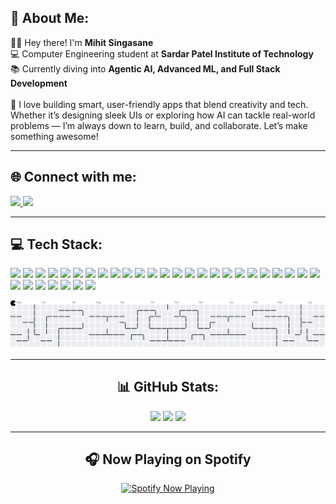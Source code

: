 <h2 align="left">💫 About Me:</h2>

<p align="left">
  👋🏽 Hey there! I'm <b>Mihit Singasane</b><br>
  💻 Computer Engineering student at <b>Sardar Patel Institute of Technology</b><br>
  📚 Currently diving into <b>Agentic AI, Advanced ML, and Full Stack Development</b><br><br>
  🚀 I love building smart, user-friendly apps that blend creativity and tech. Whether it’s designing sleek UIs or exploring how AI can tackle real-world problems — I’m always down to learn, build, and collaborate. Let’s make something awesome!
</p>

---

<h2 align="left">🌐 Connect with me:</h2>
<p align="left">
  <a href="https://www.linkedin.com/in/mihit-singasane-71153128b" target="_blank">
    <img src="https://img.shields.io/badge/LinkedIn-%230077B5.svg?style=for-the-badge&logo=linkedin&logoColor=white" />
  </a>
  <a href="https://www.instagram.com/___mihit___" target="_blank">
    <img src="https://img.shields.io/badge/Instagram-%23E4405F.svg?style=for-the-badge&logo=instagram&logoColor=white" />
  </a>
</p>

---

<h2 align="left">💻 Tech Stack:</h2>
<p align="left">
  <img src="https://cdn.jsdelivr.net/gh/devicons/devicon/icons/javascript/javascript-original.svg" height="40" />
  <img src="https://cdn.jsdelivr.net/gh/devicons/devicon/icons/typescript/typescript-original.svg" height="40" />
  <img src="https://cdn.jsdelivr.net/gh/devicons/devicon/icons/nextjs/nextjs-original.svg" height="40" />
  <img src="https://cdn.jsdelivr.net/gh/devicons/devicon/icons/react/react-original.svg" height="40" />
  <img src="https://cdn.jsdelivr.net/gh/devicons/devicon/icons/nodejs/nodejs-original.svg" height="40" />
  <img src="https://cdn.jsdelivr.net/gh/devicons/devicon/icons/flask/flask-original.svg" height="40" />
  <img src="https://cdn.jsdelivr.net/gh/devicons/devicon/icons/fastapi/fastapi-original.svg" height="40" />
  <img src="https://cdn.jsdelivr.net/gh/devicons/devicon/icons/python/python-original.svg" height="40" />
  <img src="https://cdn.jsdelivr.net/gh/devicons/devicon/icons/pandas/pandas-original.svg" height="40" />
  <img src="https://cdn.jsdelivr.net/gh/devicons/devicon/icons/numpy/numpy-original.svg" height="40" />
  <img src="https://cdn.jsdelivr.net/gh/devicons/devicon/icons/selenium/selenium-original.svg" height="40" />
  <img src="https://cdn.jsdelivr.net/gh/devicons/devicon/icons/mongodb/mongodb-original.svg" height="40" />
  <img src="https://cdn.jsdelivr.net/gh/devicons/devicon/icons/mysql/mysql-original.svg" height="40" />
  <img src="https://cdn.jsdelivr.net/gh/devicons/devicon/icons/postgresql/postgresql-original.svg" height="40" />
  <img src="https://cdn.jsdelivr.net/gh/devicons/devicon/icons/sqlite/sqlite-original.svg" height="40" />
  <img src="https://cdn.jsdelivr.net/gh/devicons/devicon/icons/jupyter/jupyter-original.svg" height="40" />
  <img src="https://cdn.jsdelivr.net/gh/devicons/devicon/icons/c/c-original.svg" height="40" />
  <img src="https://cdn.jsdelivr.net/gh/devicons/devicon/icons/java/java-original.svg" height="40" />
  <img src="https://cdn.jsdelivr.net/gh/devicons/devicon/icons/css3/css3-original.svg" height="40" />
  <img src="https://cdn.jsdelivr.net/gh/devicons/devicon/icons/tailwindcss/tailwindcss-original-wordmark.svg" height="40" />
  <img src="https://cdn.jsdelivr.net/gh/devicons/devicon/icons/materialui/materialui-original.svg" height="40" />
  <img src="https://cdn.jsdelivr.net/gh/devicons/devicon/icons/markdown/markdown-original.svg" height="40" />
  <img src="https://cdn.jsdelivr.net/gh/devicons/devicon/icons/npm/npm-original-wordmark.svg" height="40" />
  <img src="https://cdn.jsdelivr.net/gh/devicons/devicon/icons/git/git-original.svg" height="40" />
  <img src="https://cdn.jsdelivr.net/gh/devicons/devicon/icons/github/github-original.svg" height="40" />
  <img src="https://cdn.jsdelivr.net/gh/devicons/devicon/icons/jira/jira-original.svg" height="40" />
  <img src="https://cdn.jsdelivr.net/gh/devicons/devicon/icons/canva/canva-original.svg" height="40" />
  <img src="https://cdn.jsdelivr.net/gh/devicons/devicon/icons/photoshop/photoshop-plain.svg" height="40" />
  <img src="https://cdn.jsdelivr.net/gh/devicons/devicon/icons/vscode/vscode-original.svg" height="40" />
  <img src="https://cdn.jsdelivr.net/gh/devicons/devicon/icons/pycharm/pycharm-original.svg" height="40" />
  <img src="https://cdn.jsdelivr.net/gh/devicons/devicon/icons/intellij/intellij-original.svg" height="40" />
  <img src="https://cdn.jsdelivr.net/gh/devicons/devicon/icons/androidstudio/androidstudio-original.svg" height="40" />
</p>

<picture>
  <source media="(prefers-color-scheme: dark)" srcset="https://raw.githubusercontent.com/Mihit10/Mihit10/output/pacman-contribution-graph-dark.svg">
  <source media="(prefers-color-scheme: light)" srcset="https://raw.githubusercontent.com/Mihit10/Mihit10/output/pacman-contribution-graph.svg">
  <img alt="pacman contribution graph" src="https://raw.githubusercontent.com/Mihit10/Mihit10/output/pacman-contribution-graph.svg">
</picture>

---

<h2 align="center">📊 GitHub Stats:</h2>
<div align="center">
  <img src="https://github-readme-stats.vercel.app/api?username=Mihit10&show_icons=true&theme=dracula&rank_icon=github&count_private=true" height="150" />
  <img src="https://github-readme-stats.vercel.app/api/top-langs?username=Mihit10&layout=compact&theme=dracula" height="150" />
  <img src="https://github-readme-activity-graph.vercel.app/graph?username=Mihit10&theme=react-dark&area=true&radius=16" height="300" />
</div>

---
<h2 align="center">🎧 Now Playing on Spotify</h2>
<div align="center">
  <a href="https://open.spotify.com/user/M1h1t" target="_blank">
    <img src="https://spotify-recently-played-readme.vercel.app/api?user=315wcl55zurcuonitahzoglcdc64&unique=true" alt="Spotify Now Playing" />
  </a>
</div>
